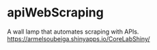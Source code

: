 # apiWebScraping
A wall lamp that automates scraping with APIs.  https://armelsoubeiga.shinyapps.io/CoreLabShiny/
